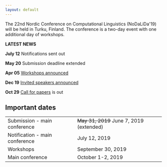 ```yaml
---
layout: default
---
```


The 22nd Nordic Conference on Computational Linguistics (NoDaLiDa'19) will be held in Turku, Finland. The conference is a two-day event with one additional day of workshops.

<!-- Box -->
<div class="box">
  <p><b>LATEST NEWS</b></p>
  <p><b>July 12</b> Notifications sent out</p>
  <p><b>May 20</b> Submission deadline extended</p>
  <p><b>Apr 05</b> <a href="workshops.html">Workshops announced</a></p>
  <p><b>Dec 19</b>  <a href="invited_speakers.html"> Invited speakers announced </a></p>
  <p><b>Oct 29</b> <a href="cfp.html"> Call for papers</a> is out</p>
</div>

## Important dates <a id="dates"></a>

<div class="table-wrapper">
  <table>
    <tbody>
      <tr><td>Submission - main conference</td> <td> <s>May 31, 2019</s> June 7, 2019 (extended) </td></tr>
      <tr><td>Notification - main conference</td> <td> July 12, 2019 </td></tr>
      <tr><td>Workshops</td> <td> September 30, 2019 </td></tr>
      <tr><td>Main conference</td> <td> October 1-2, 2019 </td></tr>
    </tbody>
  </table>
</div>
